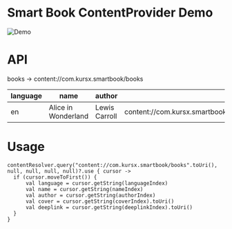 # Smart Book ContentProvider Demo

![Demo](https://www.dropbox.com/scl/fi/m7qxu9ovun1y4qbwyihfo/smart_book_content_provider.gif?rlkey=akpbdxfpjgwnle4cahowjvyc4&st=pj97reyl&dl=1)



# API

books -> content://com.kursx.smartbook/books

|language|name|author|cover|deeplink
|-|-|-|-|-|
|en|Alice in Wonderland|Lewis Carroll|content://com.kursx.smartbook/cover/alices_adventures_in_wonderland|smart-book://last-bookmark/alices_adventures_in_wonderland.epub

# Usage

```
contentResolver.query("content://com.kursx.smartbook/books".toUri(), null, null, null, null)?.use { cursor ->  
  if (cursor.moveToFirst()) {
	  val language = cursor.getString(languageIndex)
      val name = cursor.getString(nameIndex)  
      val author = cursor.getString(authorIndex)
      val cover = cursor.getString(coverIndex).toUri()
      val deeplink = cursor.getString(deeplinkIndex).toUri()
  }
}
```
